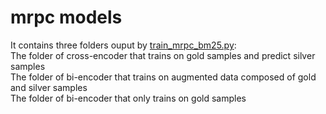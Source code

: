# mrpc models 
It contains three folders ouput by [train_mrpc_bm25.py](../train_mrpc_indomain_bm25.py):  
The folder of cross-encoder that trains on gold samples and predict silver samples  
The folder of bi-encoder that trains on augmented data composed of gold and silver samples  
The folder of bi-encoder that only trains on gold samples
